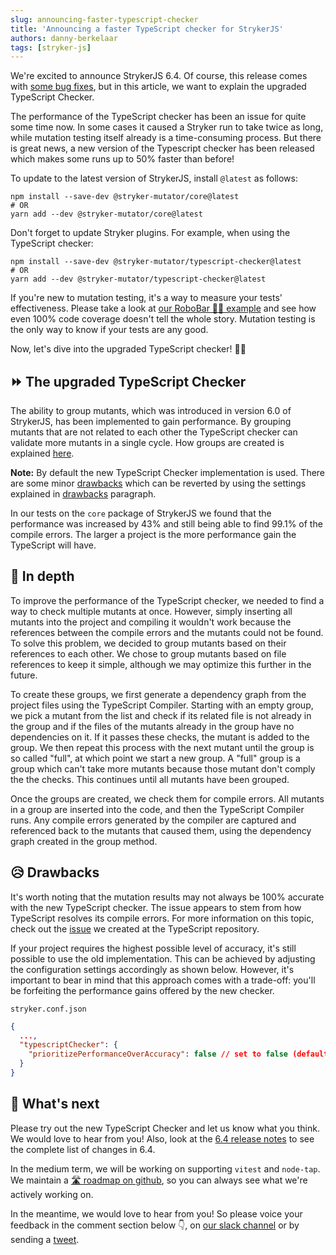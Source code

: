 ```yaml
---
slug: announcing-faster-typescript-checker
title: 'Announcing a faster TypeScript checker for StrykerJS'
authors: danny-berkelaar
tags: [stryker-js]
---
```


We're excited to announce StrykerJS 6.4. Of course, this release comes with [some bug fixes](https://github.com/stryker-mutator/stryker-js/releases/tag/v6.4.0), but in this article, we want to explain the upgraded TypeScript Checker.

The performance of the TypeScript checker has been an issue for quite some time now. In some cases it caused a Stryker run to take twice as long, while mutation testing itself already is a time-consuming process. But there is great news, a new version of the Typescript checker has been released which makes some runs up to 50% faster than before!


<!-- truncate -->

To update to the latest version of StrykerJS, install `@latest` as follows:

```shell
npm install --save-dev @stryker-mutator/core@latest
# OR
yarn add --dev @stryker-mutator/core@latest
```

Don't forget to update Stryker plugins. For example, when using the TypeScript checker:

```shell
npm install --save-dev @stryker-mutator/typescript-checker@latest
# OR
yarn add --dev @stryker-mutator/typescript-checker@latest
```

If you're new to mutation testing, it's a way to measure your tests' effectiveness. Please take a look at [our RoboBar 🤖🍷 example](https://stryker-mutator.io/example) and see how even 100% code coverage doesn't tell the whole story. Mutation testing is the only way to know if your tests are any good.

Now, let's dive into the upgraded TypeScript checker! 🏊‍♂️

## ⏩ The upgraded TypeScript Checker

The ability to group mutants, which was introduced in version 6.0 of StrykerJS, has been implemented to gain performance. By grouping mutants that are not related to each other the TypeScript checker can validate more mutants in a single cycle. How groups are created is explained [here](#🔎-in-depth).


**Note:** By default the new TypeScript Checker implementation is used. There are some minor [drawbacks](#😥-drawbacks) which can be reverted by using the settings explained in [drawbacks](#😥-drawbacks) paragraph.

In our tests on the `core` package of StrykerJS we found that the performance was increased by 43% and still being able to find 99.1% of the compile errors. The larger a project is the more performance gain the TypeScript will have.

## 🔎 In depth

To improve the performance of the TypeScript checker, we needed to find a way to check multiple mutants at once. However, simply inserting all mutants into the project and compiling it wouldn't work because the references between the compile errors and the mutants could not be found. To solve this problem, we decided to group mutants based on their references to each other. We chose to group mutants based on file references to keep it simple, although we may optimize this further in the future.

To create these groups, we first generate a dependency graph from the project files using the TypeScript Compiler. Starting with an empty group, we pick a mutant from the list and check if its related file is not already in the group and if the files of the mutants already in the group have no dependencies on it. If it passes these checks, the mutant is added to the group. We then repeat this process with the next mutant until the group is so called "full", at which point we start a new group. A "full" group is a group which can't take more mutants because those mutant don't comply the the checks. This continues until all mutants have been grouped.

Once the groups are created, we check them for compile errors. All mutants in a group are inserted into the code, and then the TypeScript Compiler runs. Any compile errors generated by the compiler are captured and referenced back to the mutants that caused them, using the dependency graph created in the group method.

## 😥 Drawbacks

It's worth noting that the mutation results may not always be 100% accurate with the new TypeScript checker. The issue appears to stem from how TypeScript resolves its compile errors. For more information on this topic, check out the [issue](https://github.com/microsoft/TypeScript/issues/46272) we created at the TypeScript repository.

If your project requires the highest possible level of accuracy, it's still possible to use the old implementation. This can be achieved by adjusting the configuration settings accordingly as shown below. However, it's important to bear in mind that this approach comes with a trade-off: you'll be forfeiting the performance gains offered by the new checker.

`stryker.conf.json`
```json
{
  ...,
  "typescriptChecker": {
    "prioritizePerformanceOverAccuracy": false // set to false (default true)
  }
}
```

## 🔮 What's next

Please try out the new TypeScript Checker and let us know what you think. We would love to hear from you! Also, look at the [6.4 release notes](https://github.com/stryker-mutator/stryker-js/releases/tag/v6.4.0) to see the complete list of changes in 6.4.

In the medium term, we will be working on supporting `vitest` and `node-tap`. We maintain a [🛣 roadmap on github](https://github.com/stryker-mutator/stryker-js/wiki/Roadmap), so you can always see what we're actively working on.

In the meantime, we would love to hear from you! So please voice your feedback in the comment section below 👇, on [our slack channel](https://join.slack.com/t/stryker-mutator/shared_invite/enQtOTUyMTYyNTg1NDQ0LTU4ODNmZDlmN2I3MmEyMTVhYjZlYmJkOThlNTY3NTM1M2QxYmM5YTM3ODQxYmJjY2YyYzllM2RkMmM1NjNjZjM) or by sending a [tweet](https://twitter.com/stryker_mutator/).
